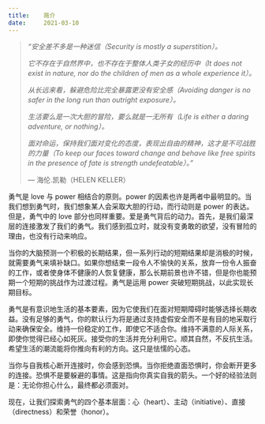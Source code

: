 ```yaml
---
title:    简介
date:     2021-03-10
---
```




> *“安全差不多是一种迷信（Security is mostly a superstition）。*
>
> *它不存在于自然界中，也不存在于整体人类子女的经历中（It does not exist in nature, nor do the children of men as a whole experience it）。*
>
> *从长远来看，躲避危险比完全暴露更没有安全感（Avoiding danger is no safer in the long run than outright exposure）。*
> 
> *生活要么是一次大胆的冒险，要么就是一无所有（Life is either a daring adventure, or nothing）。*
>
> *面对命运，保持我们面对变化的态度，表现出自由的精神，这才是不可战胜的力量（To keep our faces toward change and behave like free spirits in the presence of fate is strength undefeatable）。”*
>
> — 海伦.凯勒（HELEN KELLER）

勇气是 love 与 power 相结合的原则。power 的因素也许是两者中最明显的。当我们想到勇气时，我们想象某人会采取大胆的行动，而行动则是 power 的表达。但是，勇气中的 love 部分也同样重要。爱是勇气背后的动力。首先，是我们最深层的连接激发了我们的勇气。我们感到孤立时，就没有变勇敢的欲望，没有冒险的理由，也没有行动来响应。

当你的大脑预测一个积极的长期结果，但一系列行动的短期结果却是消极的时候，就需要勇气来填补缺口。如果你想结束一段令人不愉快的关系，放弃一份令人振奋的工作，或者使身体不健康的人恢复健康，那么长期前景也许不错，但是你也能预期一个短期的挑战作为过渡过程。勇气是运用 power 突破短期挑战，以此实现长期目标。

勇气是有意识地生活的基本要素，因为它使我们在面对短期障碍时能够选择长期收益。没有足够的勇气，你的默认行为将是通过支持虚假安全而不是有目的地采取行动来确保安全。维持一份稳定的工作，即使它不适合你。维持不满意的人际关系，即使你觉得已经心如死灰。接受你的生活并充分利用它。顺其自然，不反抗生活。希望生活的潮流能将你推向有利的方向。这只是怯懦的心态。

当你与自我核心断开连接时，你会感到恐惧。当你拒绝直面恐惧时，你会断开更多的连接。恐惧不是要躲避的事情。这是指向你真实自我的箭头。一个好的经验法则是：无论你担心什么，最终都必须面对。

现在，让我们探索勇气的四个基本层面：心（heart）、主动（initiative）、直接（directness）和荣誉（honor）。

